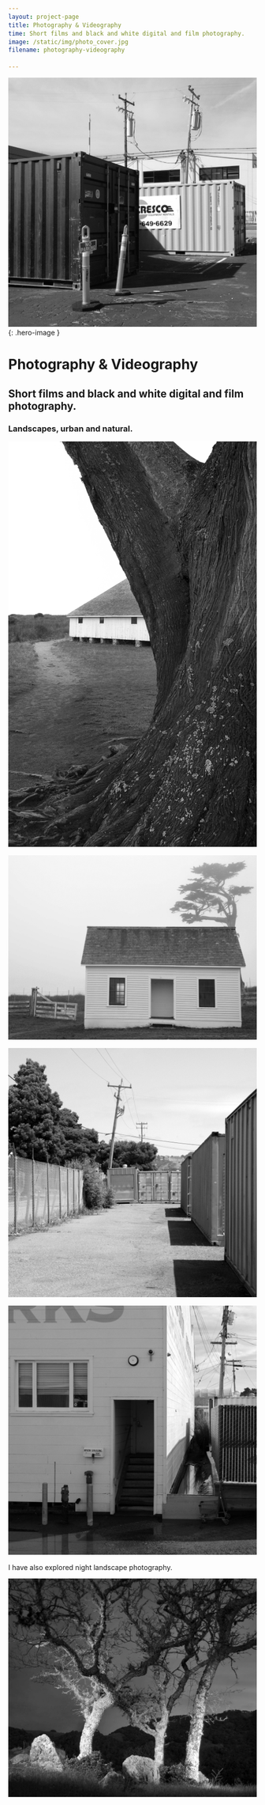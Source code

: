 ```yaml
---
layout: project-page
title: Photography & Videography
time: Short films and black and white digital and film photography.
image: /static/img/photo_cover.jpg
filename: photography-videography

---
```

![Main Image](/static/img/photo_cover.jpg){: .hero-image }
# Photography & Videography
## Short films and black and white digital and film photography.

### Landscapes, urban and natural.

![](/static/img/photo1.jpg)

![](/static/img/photo2.jpg)

![](/static/img/photo3.jpg)

![](/static/img/photo4.jpg)

I have also explored night landscape photography.

![](/static/img/photo5.jpg)
